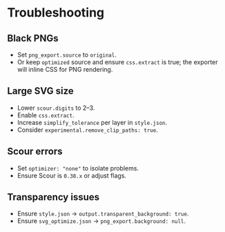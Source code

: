 # Troubleshooting

## Black PNGs
- Set `png_export.source` to `original`.
- Or keep `optimized` source and ensure `css.extract` is true; the exporter will inline CSS for PNG rendering.

## Large SVG size
- Lower `scour.digits` to 2–3.
- Enable `css.extract`.
- Increase `simplify_tolerance` per layer in `style.json`.
- Consider `experimental.remove_clip_paths: true`.

## Scour errors
- Set `optimizer: "none"` to isolate problems.
- Ensure Scour is `0.38.x` or adjust flags.

## Transparency issues
- Ensure `style.json` → `output.transparent_background: true`.
- Ensure `svg_optimize.json` → `png_export.background: null`.
